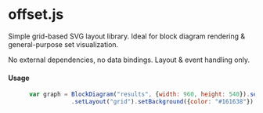 # offset.js

Simple grid-based SVG layout library. Ideal for block diagram rendering & general-purpose set visualization.

No external dependencies, no data bindings. Layout & event handling only. 

#### Usage ####


```js
      var graph = BlockDiagram("results", {width: 960, height: 540}).setGrid({rows: 18, columns: 30})
                  .setLayout("grid").setBackground({color: "#161638"}).setColor("#7748B0").setTextColor("#FFF").setFontSize(14);
```
